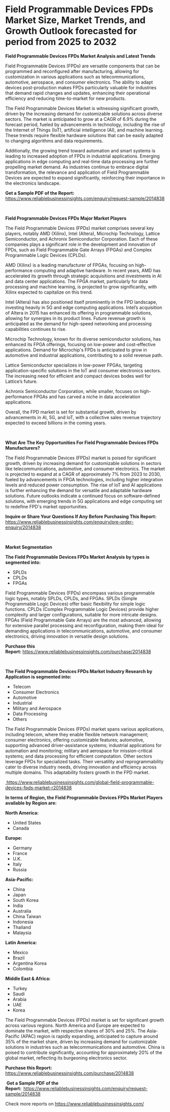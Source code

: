 <p><h1>Field Programmable Devices FPDs Market Size, Market Trends, and Growth Outlook forecasted for period from 2025 to 2032</h1></p><p><strong>Field Programmable Devices FPDs Market Analysis and Latest Trends</strong></p>
<p><p>Field Programmable Devices (FPDs) are versatile components that can be programmed and reconfigured after manufacturing, allowing for customization in various applications such as telecommunications, automotive, aerospace, and consumer electronics. The ability to adapt devices post-production makes FPDs particularly valuable for industries that demand rapid changes and updates, enhancing their operational efficiency and reducing time-to-market for new products.</p><p>The Field Programmable Devices Market is witnessing significant growth, driven by the increasing demand for customizable solutions across diverse sectors. The market is anticipated to grow at a CAGR of 6.9% during the forecast period, fueled by advancements in technology, including the rise of the Internet of Things (IoT), artificial intelligence (AI), and machine learning. These trends require flexible hardware solutions that can be easily adapted to changing algorithms and data requirements.</p><p>Additionally, the growing trend toward automation and smart systems is leading to increased adoption of FPDs in industrial applications. Emerging applications in edge computing and real-time data processing are further propelling market demand. As industries continue to embrace digital transformation, the relevance and application of Field Programmable Devices are expected to expand significantly, reinforcing their importance in the electronics landscape.</p></p>
<p><strong>Get a Sample PDF of the Report:&nbsp;</strong> <a href="https://www.reliablebusinessinsights.com/enquiry/request-sample/2014838?utm_campaign=1117&utm_medium=2&utm_source=Github&utm_content=ia&utm_term=17012025&utm_id=field-programmable-devices-fpds">https://www.reliablebusinessinsights.com/enquiry/request-sample/2014838</a></p>
<p>&nbsp;</p>
<p><strong>Field Programmable Devices FPDs Major Market Players</strong></p>
<p><p>The Field Programmable Devices (FPDs) market comprises several key players, notably AMD (Xilinx), Intel (Altera), Microchip Technology, Lattice Semiconductor, and Achronix Semiconductor Corporation. Each of these companies plays a significant role in the development and innovation of FPDs, such as Field Programmable Gate Arrays (FPGAs) and Complex Programmable Logic Devices (CPLDs).</p><p>AMD (Xilinx) is a leading manufacturer of FPGAs, focusing on high-performance computing and adaptive hardware. In recent years, AMD has accelerated its growth through strategic acquisitions and investments in AI and data center applications. The FPGA market, particularly for data processing and machine learning, is projected to grow significantly, with Xilinx expected to capitalize on this trend.</p><p>Intel (Altera) has also positioned itself prominently in the FPD landscape, investing heavily in 5G and edge computing applications. Intel’s acquisition of Altera in 2015 has enhanced its offering in programmable solutions, allowing for synergies in its product lines. Future revenue growth is anticipated as the demand for high-speed networking and processing capabilities continues to rise.</p><p>Microchip Technology, known for its diverse semiconductor solutions, has enhanced its FPGA offerings, focusing on low-power and cost-effective applications. Demand for Microchip's FPDs is anticipated to grow in automotive and industrial applications, contributing to a solid revenue path.</p><p>Lattice Semiconductor specializes in low-power FPGAs, targeting application-specific solutions in the IoT and consumer electronics sectors. The increasing need for efficient and compact devices bodes well for Lattice’s future.</p><p>Achronix Semiconductor Corporation, while smaller, focuses on high-performance FPGAs and has carved a niche in data acceleration applications. </p><p>Overall, the FPD market is set for substantial growth, driven by advancements in AI, 5G, and IoT, with a collective sales revenue trajectory expected to exceed billions in the coming years.</p></p>
<p>&nbsp;</p>
<p><strong>What Are The Key Opportunities For Field Programmable Devices FPDs Manufacturers?</strong></p>
<p><p>The Field Programmable Devices (FPDs) market is poised for significant growth, driven by increasing demand for customizable solutions in sectors like telecommunications, automotive, and consumer electronics. The market is projected to expand at a CAGR of approximately 7% from 2023 to 2030, fueled by advancements in FPGA technologies, including higher integration levels and reduced power consumption. The rise of IoT and AI applications is further enhancing the demand for versatile and adaptable hardware solutions. Future outlooks indicate a continued focus on software-defined solutions, with emerging trends in 5G applications and edge computing set to redefine FPD's market opportunities.</p></p>
<p><strong>Inquire or Share Your Questions If Any Before Purchasing This Report:</strong> <a href="https://www.reliablebusinessinsights.com/enquiry/pre-order-enquiry/2014838?utm_campaign=1117&utm_medium=2&utm_source=Github&utm_content=ia&utm_term=17012025&utm_id=field-programmable-devices-fpds">https://www.reliablebusinessinsights.com/enquiry/pre-order-enquiry/2014838</a></p>
<p>&nbsp;</p>
<p><strong>Market Segmentation</strong></p>
<p><strong>The Field Programmable Devices FPDs Market Analysis by types is segmented into:</strong></p>
<p><ul><li>SPLDs</li><li>CPLDs</li><li>FPGAs</li></ul></p>
<p><p>Field Programmable Devices (FPDs) encompass various programmable logic types, notably SPLDs, CPLDs, and FPGAs. SPLDs (Simple Programmable Logic Devices) offer basic flexibility for simple logic functions. CPLDs (Complex Programmable Logic Devices) provide higher complexity and larger configurations, suitable for more intricate designs. FPGAs (Field Programmable Gate Arrays) are the most advanced, allowing for extensive parallel processing and reconfiguration, making them ideal for demanding applications in telecommunications, automotive, and consumer electronics, driving innovation in versatile design solutions.</p></p>
<p><strong>Purchase this Report:&nbsp;</strong><a href="https://www.reliablebusinessinsights.com/purchase/2014838?utm_campaign=1117&utm_medium=2&utm_source=Github&utm_content=ia&utm_term=17012025&utm_id=field-programmable-devices-fpds">https://www.reliablebusinessinsights.com/purchase/2014838</a></p>
<p>&nbsp;</p>
<p><strong>The Field Programmable Devices FPDs Market Industry Research by Application is segmented into:</strong></p>
<p><ul><li>Telecom</li><li>Consumer Electronics</li><li>Automotive</li><li>Industrial</li><li>Military and Aerospace</li><li>Data Processing</li><li>Others</li></ul></p>
<p><p>The Field Programmable Devices (FPDs) market spans various applications, including telecom, where they enable flexible network management; consumer electronics, offering customizable features; automotive, supporting advanced driver-assistance systems; industrial applications for automation and monitoring; military and aerospace for mission-critical systems; and data processing for efficient computation. Other sectors leverage FPDs for specialized tasks. Their versatility and reprogrammability cater to diverse industry needs, driving innovation and efficiency across multiple domains. This adaptability fosters growth in the FPD market.</p></p>
<p><a href="https://www.reliablebusinessinsights.com/global-field-programmable-devices-fpds-market-r2014838?utm_campaign=1117&utm_medium=2&utm_source=Github&utm_content=ia&utm_term=17012025&utm_id=field-programmable-devices-fpds">&nbsp;https://www.reliablebusinessinsights.com/global-field-programmable-devices-fpds-market-r2014838</a></p>
<p><strong>In terms of Region, the Field Programmable Devices FPDs Market Players available by Region are:</strong></p>
<p>
    <p> <strong> North America: </strong>
        <ul>
            <li>United States</li>
            <li>Canada</li>
        </ul>
        </p> 
    <p> <strong> Europe: </strong>
        <ul>
            <li>Germany</li>
            <li>France</li>
            <li>U.K.</li>
            <li>Italy</li>
            <li>Russia</li>
        </ul>
        </p> 
    <p> <strong> Asia-Pacific: </strong>
        <ul>
            <li>China</li>
            <li>Japan</li>
            <li>South Korea</li>
            <li>India</li>
            <li>Australia</li>
            <li>China Taiwan</li>
            <li>Indonesia</li>
            <li>Thailand</li>
            <li>Malaysia</li>
        </ul>
        </p> 
    <p> <strong> Latin America: </strong>
        <ul>
            <li>Mexico</li>
            <li>Brazil</li>
            <li>Argentina Korea</li>
            <li>Colombia</li>
        </ul>
        </p> 
    <p> <strong> Middle East & Africa: </strong>
        <ul>
            <li>Turkey</li>
            <li>Saudi</li>
            <li>Arabia</li>
            <li>UAE</li>
            <li>Korea</li>
        </ul>
    </p>
    </p>
<p><p>The Field Programmable Devices (FPDs) market is set for significant growth across various regions. North America and Europe are expected to dominate the market, with respective shares of 30% and 25%. The Asia-Pacific (APAC) region is rapidly expanding, anticipated to capture around 35% of the market share, driven by increasing demand for customizable solutions in industries such as telecommunications and automotive. China is poised to contribute significantly, accounting for approximately 20% of the global market, reflecting its burgeoning electronics sector.</p></p>
<p><strong>Purchase this Report: </strong><a href="https://www.reliablebusinessinsights.com/purchase/2014838?utm_campaign=1117&utm_medium=2&utm_source=Github&utm_content=ia&utm_term=17012025&utm_id=field-programmable-devices-fpds">https://www.reliablebusinessinsights.com/purchase/2014838</a></p>
<p>&nbsp;<strong>Get a Sample PDF of the Report:&nbsp;&nbsp;</strong><a href="https://www.reliablebusinessinsights.com/enquiry/request-sample/2014838?utm_campaign=1117&utm_medium=2&utm_source=Github&utm_content=ia&utm_term=17012025&utm_id=field-programmable-devices-fpds">https://www.reliablebusinessinsights.com/enquiry/request-sample/2014838</a></p>
<p><strong></strong></p>
<p>Check more reports on <a href="https://www.reliablebusinessinsights.com/?utm_campaign=1117&utm_medium=2&utm_source=Github&utm_content=ia&utm_term=17012025&utm_id=field-programmable-devices-fpds">https://www.reliablebusinessinsights.com/</a></p>